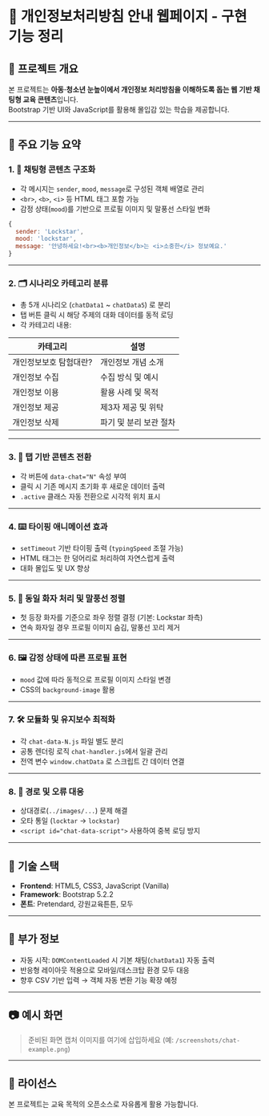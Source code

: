 # 🔐 개인정보처리방침 안내 웹페이지 - 구현 기능 정리

## 📌 프로젝트 개요

본 프로젝트는 **아동·청소년 눈높이에서 개인정보 처리방침을 이해하도록 돕는 웹 기반 채팅형 교육 콘텐츠**입니다.  
Bootstrap 기반 UI와 JavaScript를 활용해 몰입감 있는 학습을 제공합니다.

---

## 🧩 주요 기능 요약

### 1. 💬 채팅형 콘텐츠 구조화

- 각 메시지는 `sender`, `mood`, `message`로 구성된 객체 배열로 관리
- `<br>`, `<b>`, `<i>` 등 HTML 태그 포함 가능
- 감정 상태(`mood`)를 기반으로 프로필 이미지 및 말풍선 스타일 변화

```js
{
  sender: 'Lockstar',
  mood: 'lockstar',
  message: '안녕하세요!<br><b>개인정보</b>는 <i>소중한</i> 정보예요.'
}
```

---

### 2. 🗂️ 시나리오 카테고리 분류

- 총 5개 시나리오 (`chatData1` ~ `chatData5`) 로 분리
- 탭 버튼 클릭 시 해당 주제의 대화 데이터를 동적 로딩
- 각 카테고리 내용:

| 카테고리 | 설명 |
|----------|------|
| 개인정보보호 탐험대란? | 개인정보 개념 소개 |
| 개인정보 수집 | 수집 방식 및 예시 |
| 개인정보 이용 | 활용 사례 및 목적 |
| 개인정보 제공 | 제3자 제공 및 위탁 |
| 개인정보 삭제 | 파기 및 분리 보관 절차 |

---

### 3. 🔄 탭 기반 콘텐츠 전환

- 각 버튼에 `data-chat="N"` 속성 부여
- 클릭 시 기존 메시지 초기화 후 새로운 데이터 출력
- `.active` 클래스 자동 전환으로 시각적 위치 표시

---

### 4. ⌨️ 타이핑 애니메이션 효과

- `setTimeout` 기반 타이핑 출력 (`typingSpeed` 조절 가능)
- HTML 태그는 한 덩어리로 처리하여 자연스럽게 출력
- 대화 몰입도 및 UX 향상

---

### 5. 🧠 동일 화자 처리 및 말풍선 정렬

- 첫 등장 화자를 기준으로 좌우 정렬 결정 (기본: Lockstar 좌측)
- 연속 화자일 경우 프로필 이미지 숨김, 말풍선 꼬리 제거

---

### 6. 🖼️ 감정 상태에 따른 프로필 표현

- `mood` 값에 따라 동적으로 프로필 이미지 스타일 변경
- CSS의 `background-image` 활용

---

### 7. 🛠️ 모듈화 및 유지보수 최적화

- 각 `chat-data-N.js` 파일 별도 분리
- 공통 렌더링 로직 `chat-handler.js`에서 일괄 관리
- 전역 변수 `window.chatData` 로 스크립트 간 데이터 연결

---

### 8. 📁 경로 및 오류 대응

- 상대경로(`../images/...`) 문제 해결
- 오타 통일 (`locktar` → `lockstar`)
- `<script id="chat-data-script">` 사용하여 중복 로딩 방지

---

## 🧰 기술 스택

- **Frontend**: HTML5, CSS3, JavaScript (Vanilla)
- **Framework**: Bootstrap 5.2.2
- **폰트**: Pretendard, 강원교육튼튼, 모두

---

## 📎 부가 정보

- 자동 시작: `DOMContentLoaded` 시 기본 채팅(`chatData1`) 자동 출력
- 반응형 레이아웃 적용으로 모바일/데스크탑 환경 모두 대응
- 향후 CSV 기반 입력 → 객체 자동 변환 기능 확장 예정

---

## 📷 예시 화면

> 준비된 화면 캡처 이미지를 여기에 삽입하세요 (예: `/screenshots/chat-example.png`)

---

## 📄 라이선스

본 프로젝트는 교육 목적의 오픈소스로 자유롭게 활용 가능합니다.

